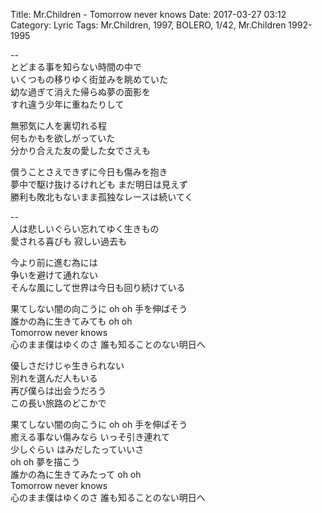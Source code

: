 Title: Mr.Children - Tomorrow never knows
Date: 2017-03-27 03:12
Category: Lyric
Tags: Mr.Children, 1997, BOLERO, 1/42, Mr.Children 1992-1995


--  
とどまる事を知らない時間の中で  
いくつもの移りゆく街並みを眺めていた  
幼な過ぎて消えた帰らぬ夢の面影を  
すれ違う少年に重ねたりして  
  
無邪気に人を裏切れる程  
何もかもを欲しがっていた  
分かり合えた友の愛した女でさえも  
  
償うことさえできずに今日も傷みを抱き  
夢中で駆け抜けるけれども まだ明日は見えず  
勝利も敗北もないまま孤独なレースは続いてく  
  
--  
人は悲しいぐらい忘れてゆく生きもの  
愛される喜びも 寂しい過去も  
  
今より前に進む為には  
争いを避けて通れない  
そんな風にして世界は今日も回り続けている  
  
果てしない闇の向こうに oh oh 手を伸ばそう  
誰かの為に生きてみても oh oh  
Tomorrow never knows  
心のまま僕はゆくのさ 誰も知ることのない明日へ  
  
優しさだけじゃ生きられない  
別れを選んだ人もいる  
再び僕らは出会うだろう  
この長い旅路のどこかで  
  
果てしない闇の向こうに oh oh 手を伸ばそう  
癒える事ない傷みなら いっそ引き連れて  
少しぐらい はみだしたっていいさ  
oh oh 夢を描こう  
誰かの為に生きてみたって oh oh  
Tomorrow never knows  
心のまま僕はゆくのさ 誰も知ることのない明日へ  
